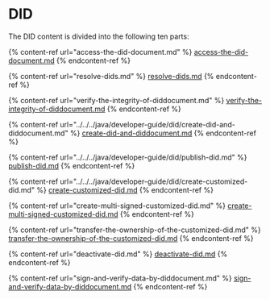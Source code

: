 # DID

The DID content is divided into the following ten parts:

{% content-ref url="access-the-did-document.md" %}
[access-the-did-document.md](access-the-did-document.md)
{% endcontent-ref %}

{% content-ref url="resolve-dids.md" %}
[resolve-dids.md](resolve-dids.md)
{% endcontent-ref %}

{% content-ref url="verify-the-integrity-of-diddocument.md" %}
[verify-the-integrity-of-diddocument.md](verify-the-integrity-of-diddocument.md)
{% endcontent-ref %}

{% content-ref url="../../../java/developer-guide/did/create-did-and-diddocument.md" %}
[create-did-and-diddocument.md](../../../java/developer-guide/did/create-did-and-diddocument.md)
{% endcontent-ref %}

{% content-ref url="../../../java/developer-guide/did/publish-did.md" %}
[publish-did.md](../../../java/developer-guide/did/publish-did.md)
{% endcontent-ref %}

{% content-ref url="../../../java/developer-guide/did/create-customized-did.md" %}
[create-customized-did.md](../../../java/developer-guide/did/create-customized-did.md)
{% endcontent-ref %}

{% content-ref url="create-multi-signed-customized-did.md" %}
[create-multi-signed-customized-did.md](create-multi-signed-customized-did.md)
{% endcontent-ref %}

{% content-ref url="transfer-the-ownership-of-the-customized-did.md" %}
[transfer-the-ownership-of-the-customized-did.md](transfer-the-ownership-of-the-customized-did.md)
{% endcontent-ref %}

{% content-ref url="deactivate-did.md" %}
[deactivate-did.md](deactivate-did.md)
{% endcontent-ref %}

{% content-ref url="sign-and-verify-data-by-diddocument.md" %}
[sign-and-verify-data-by-diddocument.md](sign-and-verify-data-by-diddocument.md)
{% endcontent-ref %}
